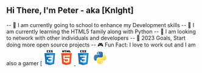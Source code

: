 ## Hi There, I'm Peter - aka [Knlght]
-- 🔭 I am currently going to school to enhance my Development skills
-- 🌱 I am currently learning the HTML5 family along with Python
-- 🤝 I am looking to network with other individuals and developers
-- 🥅 2023 Goals, Start doing more open source projects
-- 🎮 Fun Fact: I love to work out and I am also a gamer
[<img src="https://raw.githubusercontent.com/devicons/devicon/master/icons/css3/css3-original-wordmark.svg" alt="css3" width="40" height="40"/> </a> <a href="https://www.w3.org/html/" target="_blank" rel="noreferrer"> <img src="https://raw.githubusercontent.com/devicons/devicon/master/icons/html5/html5-original-wordmark.svg" alt="html5" width="40" height="40"/> 
[<img src="https://raw.githubusercontent.com/devicons/devicon/master/icons/css3/css3-original-wordmark.svg" alt="css3" width="40" height="40"/>](https://www.w3.org/Style/CSS/Overview.en.html)
[<img src="https://raw.githubusercontent.com/devicons/devicon/master/icons/python/python-original.svg" alt="python" width="40" height="40"/>](https://www.python.org)